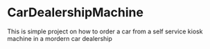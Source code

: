 # CarDealershipMachine
This is simple project on how to order a car from a self service kiosk machine in a mordern car dealership
